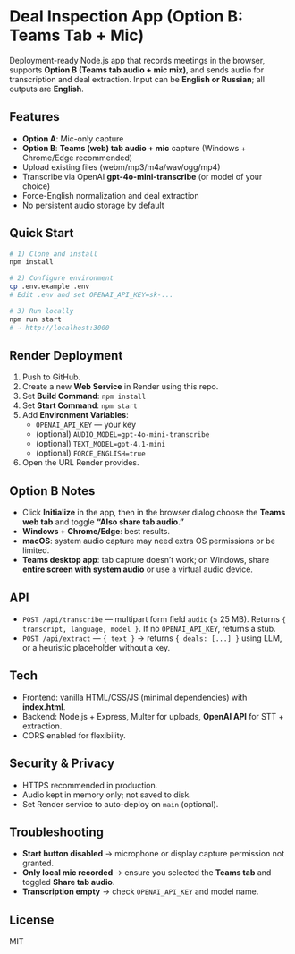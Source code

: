 # Deal Inspection App (Option B: Teams Tab + Mic)

Deployment-ready Node.js app that records meetings in the browser, supports **Option B (Teams tab audio + mic mix)**, and sends audio for transcription and deal extraction. Input can be **English or Russian**; all outputs are **English**.

## Features
- **Option A**: Mic-only capture
- **Option B**: **Teams (web) tab audio + mic** capture (Windows + Chrome/Edge recommended)
- Upload existing files (webm/mp3/m4a/wav/ogg/mp4)
- Transcribe via OpenAI **gpt-4o-mini-transcribe** (or model of your choice)
- Force-English normalization and deal extraction
- No persistent audio storage by default

## Quick Start

```bash
# 1) Clone and install
npm install

# 2) Configure environment
cp .env.example .env
# Edit .env and set OPENAI_API_KEY=sk-...

# 3) Run locally
npm run start
# → http://localhost:3000
```

## Render Deployment

1. Push to GitHub.
2. Create a new **Web Service** in Render using this repo.
3. Set **Build Command**: `npm install`
4. Set **Start Command**: `npm start`
5. Add **Environment Variables**:
   - `OPENAI_API_KEY` — your key
   - (optional) `AUDIO_MODEL=gpt-4o-mini-transcribe`
   - (optional) `TEXT_MODEL=gpt-4.1-mini`
   - (optional) `FORCE_ENGLISH=true`
6. Open the URL Render provides.

## Option B Notes
- Click **Initialize** in the app, then in the browser dialog choose the **Teams web tab** and toggle **“Also share tab audio.”**
- **Windows + Chrome/Edge**: best results.
- **macOS**: system audio capture may need extra OS permissions or be limited.
- **Teams desktop app**: tab capture doesn’t work; on Windows, share **entire screen with system audio** or use a virtual audio device.

## API
- `POST /api/transcribe` — multipart form field `audio` (≤ 25 MB). Returns `{ transcript, language, model }`. If no `OPENAI_API_KEY`, returns a stub.
- `POST /api/extract` — `{ text }` → returns `{ deals: [...] }` using LLM, or a heuristic placeholder without a key.

## Tech
- Frontend: vanilla HTML/CSS/JS (minimal dependencies) with **index.html**.
- Backend: Node.js + Express, Multer for uploads, **OpenAI API** for STT + extraction.
- CORS enabled for flexibility.

## Security & Privacy
- HTTPS recommended in production.
- Audio kept in memory only; not saved to disk.
- Set Render service to auto-deploy on `main` (optional).

## Troubleshooting
- **Start button disabled** → microphone or display capture permission not granted.
- **Only local mic recorded** → ensure you selected the **Teams tab** and toggled **Share tab audio**.
- **Transcription empty** → check `OPENAI_API_KEY` and model name.

## License
MIT
